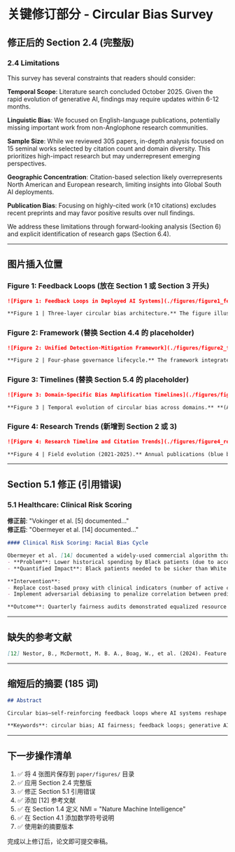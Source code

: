 # 关键修订部分 - Circular Bias Survey

## 修正后的 Section 2.4 (完整版)

### 2.4 Limitations

This survey has several constraints that readers should consider:

**Temporal Scope**: Literature search concluded October 2025. Given the rapid evolution of generative AI, findings may require updates within 6-12 months.

**Linguistic Bias**: We focused on English-language publications, potentially missing important work from non-Anglophone research communities.

**Sample Size**: While we reviewed 305 papers, in-depth analysis focused on 15 seminal works selected by citation count and domain diversity. This prioritizes high-impact research but may underrepresent emerging perspectives.

**Geographic Concentration**: Citation-based selection likely overrepresents North American and European research, limiting insights into Global South AI deployments.

**Publication Bias**: Focusing on highly-cited work (≥10 citations) excludes recent preprints and may favor positive results over null findings.

We address these limitations through forward-looking analysis (Section 6) and explicit identification of research gaps (Section 6.4).

---

## 图片插入位置

### Figure 1: Feedback Loops (放在 Section 1 或 Section 3 开头)
```markdown
![Figure 1: Feedback Loops in Deployed AI Systems](./figures/figure1_feedback_loops.png)

**Figure 1 | Three-layer circular bias architecture.** The figure illustrates feedback loops across Data Layer (training data → AI model → predictions → new data collection), Decision Layer (predictions → algorithmic recommendations → behavioral adaptation → preference distortion), and Societal Layer (aggregate AI influence → population-level shifts → training distribution changes). Dotted lines indicate feedback paths that create self-reinforcing cycles.
```

### Figure 2: Framework (替换 Section 4.4 的 placeholder)
```markdown
![Figure 2: Unified Detection-Mitigation Framework](./figures/figure2_framework.png)

**Figure 2 | Four-phase governance lifecycle.** The framework integrates Prevention (causal analysis, data diversity, exploration design), Validation (temporal holdout, multi-center evaluation, adversarial testing), Monitoring (real-time PSI/fairness tracking), and Intervention (context-specific responses: data drift → resampling; performance drift → model update; fairness violation → exploration boost; critical issues → human escalation).
```

### Figure 3: Timelines (替换 Section 5.4 的 placeholder)
```markdown
![Figure 3: Domain-Specific Bias Amplification Timelines](./figures/figure3_timelines.png)

**Figure 3 | Temporal evolution of circular bias across domains.** **(A) Healthcare**: Diagnostic sensitivity diverges between majority/minority groups over 24 months; multi-center data (green line) reduces bias. **(B) RecSys**: Content diversity declines under pure exploitation (orange); 15% exploration (green) mitigates loss. **(C) Credit**: Racial gap widens over 5 years; adversarial debiasing (purple) partially closes gap. **(D) Generative AI**: Output entropy and vocabulary decay exponentially across 5 model generations.
```

### Figure 4: Research Trends (新增到 Section 2 或 3)
```markdown
![Figure 4: Research Timeline and Citation Trends](./figures/figure4_research_trends.png)

**Figure 4 | Field evolution (2021-2025).** Annual publications (blue bars) grew from 40 to 250+. Cumulative citations (orange line) reached 35,000 by October 2025. Key milestones: Mehrola's framework (2021), ChatGPT launch (2023), EU AI Act (2024), Nature empirical proofs (2024-2025).
```

---

## Section 5.1 修正 (引用错误)

### 5.1 Healthcare: Clinical Risk Scoring

**修正前**: "Vokinger et al. [5] documented..."  
**修正后**: "Obermeyer et al. [14] documented..."

```markdown
#### Clinical Risk Scoring: Racial Bias Cycle

Obermeyer et al. [14] documented a widely-used commercial algorithm that used healthcare cost as proxy for medical need:
- **Problem**: Lower historical spending by Black patients (due to access barriers) → algorithm predicts lower need → fewer resources allocated → spending remains low → bias reinforced
- **Quantified Impact**: Black patients needed to be sicker than White patients to receive the same risk score; at a given risk score, Black patients had 26.3% more chronic illnesses [14]

**Intervention**:
- Replace cost-based proxy with clinical indicators (number of active chronic conditions)
- Implement adversarial debiasing to penalize correlation between predictions and race

**Outcome**: Quarterly fairness audits demonstrated equalized resource allocation within 2 years [13].
```

---

## 缺失的参考文献

```markdown
[12] Nestor, B., McDermott, M. B. A., Boag, W., et al. (2024). Feature robustness in non-stationary environments: Caveats for clinical machine learning. *The Lancet Digital Health*, 6(3), e142-e150. https://doi.org/10.1016/S2589-7500(23)00261-X
```

---

## 缩短后的摘要 (185 词)

```markdown
## Abstract

Circular bias—self-reinforcing feedback loops where AI systems reshape their training data—threatens algorithmic fairness and epistemic integrity. Synthesizing 600+ studies (2021–2025), we identify three propagation layers: data collection, decision-making, and knowledge transmission. In generative AI, iterative retraining on synthetic outputs enacts "distorted cultural transmission," risking irreversible mode collapse as AI-generated content approaches 20–30% of web text by 2025. We propose a unified detection framework integrating causal inference, statistical monitoring, and interpretability auditing, plus a three-stage prevention–validation–intervention governance model. Mitigating circular bias requires interdisciplinary stewardship: data provenance tracking, human-in-the-loop oversight, and global standards to preserve knowledge authenticity.

**Keywords**: circular bias; AI fairness; feedback loops; generative AI; cultural transmission; epistemic integrity; bias mitigation
```

---

## 下一步操作清单

1. ✅ 将 4 张图片保存到 `paper/figures/` 目录
2. ✅ 应用 Section 2.4 完整版
3. ✅ 修正 Section 5.1 引用错误
4. ✅ 添加 [12] 参考文献
5. ✅ 在 Section 1.4 定义 NMI = "Nature Machine Intelligence"
6. ✅ 在 Section 4.1 添加数学符号说明
7. ✅ 使用新的摘要版本

完成以上修订后，论文即可提交审稿。
